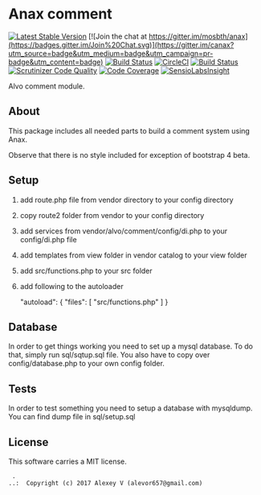 Anax comment
==================================

[![Latest Stable Version](https://poser.pugx.org/anax/comment/v/stable)](https://packagist.org/packages/anax/comment)
[![Join the chat at https://gitter.im/mosbth/anax](https://badges.gitter.im/Join%20Chat.svg)](https://gitter.im/canax?utm_source=badge&utm_medium=badge&utm_campaign=pr-badge&utm_content=badge)
[![Build Status](https://travis-ci.org/canax/comment.svg?branch=master)](https://travis-ci.org/canax/comment)
[![CircleCI](https://circleci.com/gh/canax/comment.svg?style=svg)](https://circleci.com/gh/canax/comment)
[![Build Status](https://scrutinizer-ci.com/g/canax/comment/badges/build.png?b=master)](https://scrutinizer-ci.com/g/canax/comment/build-status/master)
[![Scrutinizer Code Quality](https://scrutinizer-ci.com/g/canax/comment/badges/quality-score.png?b=master)](https://scrutinizer-ci.com/g/canax/comment/?branch=master)
[![Code Coverage](https://scrutinizer-ci.com/g/canax/comment/badges/coverage.png?b=master)](https://scrutinizer-ci.com/g/canax/comment/?branch=master)
[![SensioLabsInsight](https://insight.sensiolabs.com/projects/d831fd4c-b7c6-4ff0-9a83-102440af8929/mini.png)](https://insight.sensiolabs.com/projects/d831fd4c-b7c6-4ff0-9a83-102440af8929)

Alvo comment module.



About
------------------

This package includes all needed parts to build a comment system using Anax.

Observe that there is no style included for exception of bootstrap 4 beta.



Setup
------------------

1. add route.php file from vendor directory to your config directory
2. copy route2 folder from vendor to your config directory
3. add services from vendor/alvo/comment/config/di.php to your config/di.php file
4. add templates from view folder in vendor catalog to your view folder
5. add src/functions.php to your src folder
6. add following to the autoloader

    "autoload": {
        "files": [
            "src/functions.php"
        ]
    }



Database
-------------------

In order to get things working you need to set up a mysql database. To do that, simply run sql/sqtup.sql file.
You also have to copy over config/database.php to your own config folder.



Tests
-------------------

In order to test something you need to setup a database with mysqldump.
You can find dump file in sql/setup.sql



License
------------------

This software carries a MIT license.



```
 .  
..:  Copyright (c) 2017 Alexey V (alevor657@gmail.com)
```
